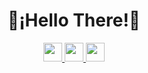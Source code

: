 <h1 align="center">🐧¡Hello There!🐧</h1>

<p align="center">
  <a href="https://letterboxd.com/roccagoolmozie/">
    <img src="https://a.ltrbxd.com/logos/letterboxd-mac-icon.png" height="30" width="30" text-decoration="none">
    </a>
<a href="https://www.instagram.com/robert0flores_/">
    <img src="https://img.icons8.com/fluency/48/000000/instagram-new.png" height="30" width="30" text-decoration="none">
  </a>
<a href="https://www.facebook.com/robertoflores9295/">
    <img src="https://img.icons8.com/fluency/48/000000/facebook.png" height="30" width="30" text-decoration="none">
  </a>
